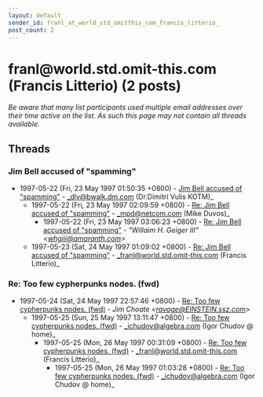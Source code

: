```yaml
---
layout: default
sender_id: franl_at_world_std_omitthis_com_francis_litterio_
post_count: 2
---
```


# franl<span>@</span>world.std.omit-this.com (Francis Litterio) (2 posts)

_Be aware that many list participants used multiple email addresses over their time active on the list. As such this page may not contain all threads available._

## Threads

### Jim Bell accused of "spamming"
+ 1997-05-22 (Fri, 23 May 1997 01:50:35 +0800) - [Jim Bell accused of "spamming"](/archive/1997/05/786c89f28597d92cfda0a8c888abb213790d04276a7e3f28ecb7be8d76f7dc7e) - _dlv@bwalk.dm.com (Dr.Dimitri Vulis KOTM)_
  + 1997-05-22 (Fri, 23 May 1997 02:09:59 +0800) - [Re: Jim Bell accused of "spamming"](/archive/1997/05/a738a2b951c5b870055aa3563acb51d80ae9a12096780bc61a43a35e894633c9) - _mpd@netcom.com (Mike Duvos)_
    + 1997-05-22 (Fri, 23 May 1997 03:06:23 +0800) - [Re: Jim Bell accused of "spamming"](/archive/1997/05/b9fcb11891392031ad11b54bcc7e893dc914cc41ecad0e3af2ab4ff05bd9a275) - _"Willaim H. Geiger III" \<whgiii@amaranth.com\>_
  + 1997-05-23 (Sat, 24 May 1997 01:09:02 +0800) - [Re: Jim Bell accused of "spamming"](/archive/1997/05/948113d38bdadb720f154006099a500e53625b7e06dd909c678b8ca4ccef2695) - _franl@world.std.omit-this.com (Francis Litterio)_

### Re: Too few cypherpunks nodes. (fwd)
+ 1997-05-24 (Sat, 24 May 1997 22:57:46 +0800) - [Re: Too few cypherpunks nodes. (fwd)](/archive/1997/05/0afa5ffc7c03842511831eda023384fc24afdbf8f7b07a1bb5e2e6b8c5399389) - _Jim Choate \<ravage@EINSTEIN.ssz.com\>_
  + 1997-05-25 (Sun, 25 May 1997 13:11:47 +0800) - [Re: Too few cypherpunks nodes. (fwd)](/archive/1997/05/3b25888b4e1462843e83ee9b3d1a40cb263e5530c4e09c07226098f76f90a638) - _ichudov@algebra.com (Igor Chudov @ home)_
    + 1997-05-25 (Mon, 26 May 1997 00:31:09 +0800) - [Re: Too few cypherpunks nodes. (fwd)](/archive/1997/05/87555218b987ac563209a54a178db0af98f42ae1967d4123d77c5fa80b1ac9fe) - _franl@world.std.omit-this.com (Francis Litterio)_
      + 1997-05-25 (Mon, 26 May 1997 01:03:28 +0800) - [Re: Too few cypherpunks nodes. (fwd)](/archive/1997/05/239c9e23953c00a74e32f06e02ac29e51d285ac6229e1b69431ede2ee4074b34) - _ichudov@algebra.com (Igor Chudov @ home)_

